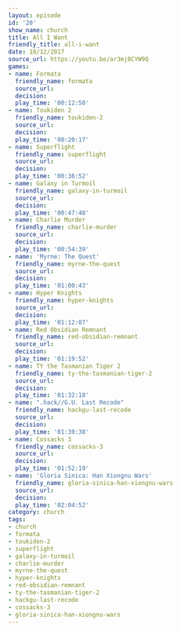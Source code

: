 ```yaml
---
layout: episode
id: '20'
show_name: church
title: All I Want
friendly_title: all-i-want
date: 18/12/2017
source_url: https://youtu.be/ar3mj8CYW9Q
games:
- name: Formata
  friendly_name: formata
  source_url: 
  decision: 
  play_time: '00:12:50'
- name: Toukiden 2
  friendly_name: toukiden-2
  source_url: 
  decision: 
  play_time: '00:20:17'
- name: Superflight
  friendly_name: superflight
  source_url: 
  decision: 
  play_time: '00:36:52'
- name: Galaxy in Turmoil
  friendly_name: galaxy-in-turmoil
  source_url: 
  decision: 
  play_time: '00:47:48'
- name: Charlie Murder
  friendly_name: charlie-murder
  source_url: 
  decision: 
  play_time: '00:54:39'
- name: 'Myrne: The Quest'
  friendly_name: myrne-the-quest
  source_url: 
  decision: 
  play_time: '01:00:43'
- name: Hyper Knights
  friendly_name: hyper-knights
  source_url: 
  decision: 
  play_time: '01:12:07'
- name: Red Obsidian Remnant
  friendly_name: red-obsidian-remnant
  source_url: 
  decision: 
  play_time: '01:19:52'
- name: TY the Tasmanian Tiger 2
  friendly_name: ty-the-tasmanian-tiger-2
  source_url: 
  decision: 
  play_time: '01:32:18'
- name: ".hack//G.U. Last Recode"
  friendly_name: hackgu-last-recode
  source_url: 
  decision: 
  play_time: '01:39:38'
- name: Cossacks 3
  friendly_name: cossacks-3
  source_url: 
  decision: 
  play_time: '01:52:19'
- name: 'Gloria Sinica: Han Xiongnu Wars'
  friendly_name: gloria-sinica-han-xiongnu-wars
  source_url: 
  decision: 
  play_time: '02:04:52'
category: church
tags:
- church
- formata
- toukiden-2
- superflight
- galaxy-in-turmoil
- charlie-murder
- myrne-the-quest
- hyper-knights
- red-obsidian-remnant
- ty-the-tasmanian-tiger-2
- hackgu-last-recode
- cossacks-3
- gloria-sinica-han-xiongnu-wars
---
```

